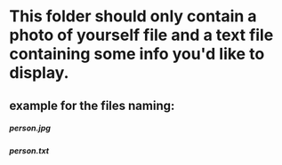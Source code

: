 # This folder should only contain a photo of yourself file and a text file containing some info you'd like to display.
## example for the files naming:
##### ***person.jpg***
##### ***person.txt***
